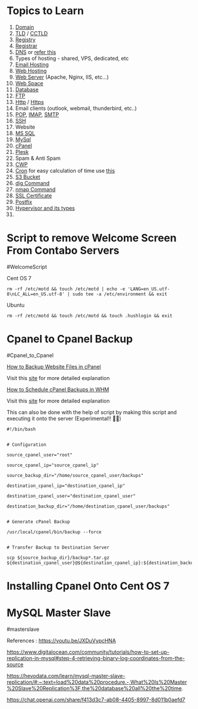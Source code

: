 # Topics to Learn
1. [Domain](https://www.youtube.com/watch?v=H2al7-l1p6c)
2. [TLD](https://www.cloudflare.com/learning/dns/top-level-domain/) / [CCTLD](https://en.m.wikipedia.org/wiki/Country_code_top-level_domain)
3. [Registry](https://en.m.wikipedia.org/wiki/Domain_name_registry)
4. [Registrar](https://www.cloudflare.com/learning/dns/glossary/what-is-a-domain-name-registrar/)
5. [DNS](https://www.youtube.com/watch?v=pl2JKLbjOTM) or [refer this](https://www.cloudflare.com/learning/dns/what-is-dns/) 
6. Types of hosting - shared, VPS, dedicated, etc
7. [Email Hosting](https://www.namecheap.com/guru-guides/what-is-email-hosting/)
8. [Web Hosting](https://www.namecheap.com/hosting/what-is-web-hosting-definition/)
9. [Web Server](https://developer.mozilla.org/en-US/docs/Learn/Common_questions/Web_mechanics/What_is_a_web_server) (Apache, Nginx, IIS, etc...)
10. [Web Space](https://www.ntchosting.com/encyclopedia/internet/web-space/)
11. [Database](https://www.geeksforgeeks.org/what-is-database/)
12. [FTP](https://www.google.com/amp/s/www.geeksforgeeks.org/file-transfer-protocol-ftp-in-application-layer/amp/)
13. [Http](https://en.wikipedia.org/wiki/HTTP) / [Https](https://en.m.wikipedia.org/wiki/HTTPS)
14. Email clients (outlook, webmail, thunderbird, etc..)
15. [POP](https://www.javatpoint.com/pop-protocol), [IMAP](https://www.google.com/amp/s/www.geeksforgeeks.org/internet-message-access-protocol-imap/amp/), [SMTP](https://www.google.com/amp/s/www.geeksforgeeks.org/simple-mail-transfer-protocol-smtp/amp/)
16. [SSH](https://www.cloudflare.com/learning/access-management/what-is-ssh/)
17. Website
18. [MS SQL](https://www.tutorialspoint.com/ms_sql_server/index.htm)
19. [MySql](https://www.w3schools.com/MySQL/default.asp)
20. [cPanel](https://en.m.wikipedia.org/wiki/CPanel)
21. [Plesk](https://en.m.wikipedia.org/wiki/Plesk)
22. Spam & Anti Spam
23. [CWP](https://www.inmotionhosting.com/support/edu/control-web-panel/what-is-control-web-panel-cwp/#:~:text=Control%20Web%20Panel%20(CWP)%2C,%2Dline%20interface%20(CLI).)
24. [Cron](https://www.hostinger.in/tutorials/cron-job) for easy calculation of time use [this](https://crontab.guru)
25. [S3 Bucket](https://www.techtarget.com/searchaws/definition/AWS-bucket) 
26. [dig Command](https://www.geeksforgeeks.org/dig-command-in-linux-with-examples/) 
27. [nmap Command](https://www.geeksforgeeks.org/nmap-command-in-linux-with-examples/) 
28. [SSL Certificate](https://www.cloudflare.com/learning/ssl/what-is-an-ssl-certificate/) 
29. [Postfix](https://phoenixnap.com/kb/postfix-smtp#:~:text=Postfix%20is%20a%20free%2C%20open,service%20solution%20for%20Linux%20servers.)
30. [Hypervisor and its types](https://www.vmware.com/in/topics/glossary/content/hypervisor.html#:~:text=A%20hypervisor%2C%20also%20known%20as,such%20as%20memory%20and%20processing.)
31. 
# Script to remove Welcome Screen From Contabo Servers 
#WelcomeScript

Cent OS 7

```
rm -rf /etc/motd && touch /etc/motd | echo -e 'LANG=en_US.utf-8\nLC_ALL=en_US.utf-8' | sudo tee -a /etc/environment && exit
```

Ubuntu

```
rm -rf /etc/motd && touch /etc/motd && touch .hushlogin && exit
```

# Cpanel to Cpanel Backup
#Cpanel_to_Cpanel

[How to Backup Website Files in cPanel](https://youtu.be/Km2o6-ML1eA)

Visit this [site](https://www.inmotionhosting.com/support/edu/cpanel/cpanel-backups/) for more detailed explanation

[How to Schedule cPanel Backups in WHM](https://youtu.be/-aYD2oDQlyU)

Visit this [site](https://www.inmotionhosting.com/support/website/setup-scheduled-cpanel-backups/) for more detailed explanation

This can also be done with the help of script by making this script and executing it onto the server (Experimental!! 😬😬)

```
#!/bin/bash
  

# Configuration

source_cpanel_user="root"

source_cpanel_ip="source_cpanel_ip"

source_backup_dir="/home/source_cpanel_user/backups"

destination_cpanel_ip="destination_cpanel_ip"

destination_cpanel_user="destination_cpanel_user"

destination_backup_dir="/home/destination_cpanel_user/backups"

  
# Generate cPanel Backup

/usr/local/cpanel/bin/backup --force
  

# Transfer Backup to Destination Server

scp ${source_backup_dir}/backup*.tar.gz ${destination_cpanel_user}@${destination_cpanel_ip}:${destination_backup_dir}/
```

# Installing Cpanel Onto Cent OS 7


# MySQL Master Slave 
#masterslave

References :
https://youtu.be/JXDuVypcHNA

https://www.digitalocean.com/community/tutorials/how-to-set-up-replication-in-mysql#step-4-retrieving-binary-log-coordinates-from-the-source

https://hevodata.com/learn/mysql-master-slave-replication/#:~:text=load%20data%20procedure.-,What%20Is%20Master%20Slave%20Replication%3F,the%20database%20all%20the%20time.

https://chat.openai.com/share/f413d3c7-ab08-4405-8997-8d011b0aefd7
